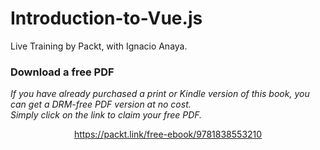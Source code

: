 


# Introduction-to-Vue.js
Live Training by Packt, with Ignacio Anaya.
### Download a free PDF

 <i>If you have already purchased a print or Kindle version of this book, you can get a DRM-free PDF version at no cost.<br>Simply click on the link to claim your free PDF.</i>
<p align="center"> <a href="https://packt.link/free-ebook/9781838553210">https://packt.link/free-ebook/9781838553210 </a> </p>